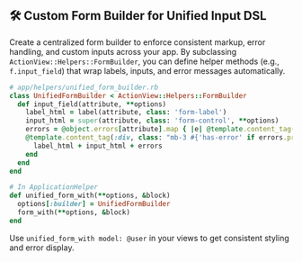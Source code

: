 ## 🛠️ Custom Form Builder for Unified Input DSL
Create a centralized form builder to enforce consistent markup, error handling, and custom inputs across your app. By subclassing `ActionView::Helpers::FormBuilder`, you can define helper methods (e.g., `f.input_field`) that wrap labels, inputs, and error messages automatically.

```ruby
# app/helpers/unified_form_builder.rb
class UnifiedFormBuilder < ActionView::Helpers::FormBuilder
  def input_field(attribute, **options)
    label_html = label(attribute, class: 'form-label')
    input_html = super(attribute, class: 'form-control', **options)
    errors = @object.errors[attribute].map { |e| @template.content_tag(:div, e, class: 'invalid-feedback') }.join.html_safe
    @template.content_tag(:div, class: "mb-3 #{'has-error' if errors.present?}") do
      label_html + input_html + errors
    end
  end
end

# In ApplicationHelper
def unified_form_with(**options, &block)
  options[:builder] = UnifiedFormBuilder
  form_with(**options, &block)
end
```

Use `unified_form_with model: @user` in your views to get consistent styling and error display.